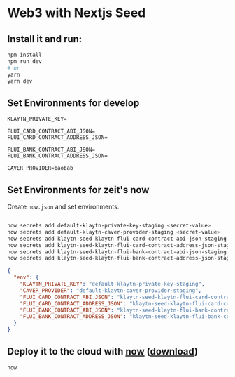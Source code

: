 # Web3 with Nextjs Seed 

## Install it and run:

``` bash
npm install
npm run dev
# or
yarn
yarn dev
```


## Set Environments for develop
```
KLAYTN_PRIVATE_KEY=

FLUI_CARD_CONTRACT_ABI_JSON=
FLUI_CARD_CONTRACT_ADDRESS_JSON=

FLUI_BANK_CONTRACT_ABI_JSON=
FLUI_BANK_CONTRACT_ADDRESS_JSON=

CAVER_PROVIDER=baobab
````

## Set Environments for zeit's now

Create `now.json` and set environments.

```bash

now secrets add default-klaytn-private-key-staging <secret-value>
now secrets add default-klaytn-caver-provider-staging <secret-value>
now secrets add klaytn-seed-klaytn-flui-card-contract-abi-json-staging <secret-value>
now secrets add klaytn-seed-klaytn-flui-card-contract-address-json-staging <secret-value>
now secrets add klaytn-seed-klaytn-flui-bank-contract-abi-json-staging <secret-value>
now secrets add klaytn-seed-klaytn-flui-bank-contract-address-json-staging <secret-value>

```


```json
{
  "env": {
    "KLAYTN_PRIVATE_KEY": "default-klaytn-private-key-staging",
    "CAVER_PROVIDER": "default-klaytn-caver-provider-staging",
    "FLUI_CARD_CONTRACT_ABI_JSON": "klaytn-seed-klaytn-flui-card-contract-abi-json-staging",
    "FLUI_CARD_CONTRACT_ADDRESS_JSON": "klaytn-seed-klaytn-flui-card-contract-address-json-staging",
    "FLUI_BANK_CONTRACT_ABI_JSON": "klaytn-seed-klaytn-flui-bank-contract-abi-json-staging",
    "FLUI_BANK_CONTRACT_ADDRESS_JSON": "klaytn-seed-klaytn-flui-bank-contract-address-json-staging"
  }
}
``` 

## Deploy it to the cloud with [now](https://zeit.co/now) ([download](https://zeit.co/download))

```bash
now
```


